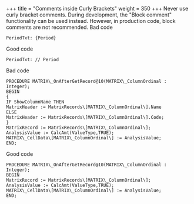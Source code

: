 +++
title = "Comments inside Curly Brackets"
weight = 350
+++
Never use curly bracket comments. During development, the "Block comment" functionality can be used instead. However, in production code, block comments are not recommended. Bad code

    PeriodTxt: {Period}  
      
    

Good code

    PeriodTxt: // Period  
      
    

Bad code

    PROCEDURE MATRIX\_OnAfterGetRecord@10(MATRIX\_ColumnOrdinal : Integer);
    BEGIN
    {
    IF ShowColumnName THEN
    MatrixHeader := MatrixRecords\[MATRIX\_ColumnOrdinal\].Name
    ELSE
    MatrixHeader := MatrixRecords\[MATRIX\_ColumnOrdinal\].Code;
    }
    MatrixRecord := MatrixRecords\[MATRIX\_ColumnOrdinal\];
    AnalysisValue := CalcAmt(ValueType,TRUE);
    MATRIX\_CellData\[MATRIX\_ColumnOrdinal\] := AnalysisValue;
    END;

Good code

    PROCEDURE MATRIX\_OnAfterGetRecord@10(MATRIX\_ColumnOrdinal : Integer);
    BEGIN
    MatrixRecord := MatrixRecords\[MATRIX\_ColumnOrdinal\];
    AnalysisValue := CalcAmt(ValueType,TRUE);
    MATRIX\_CellData\[MATRIX\_ColumnOrdinal\] := AnalysisValue;
    END;
